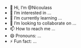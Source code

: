 - 👋 Hi, I’m @Nicoulass
- 👀 I’m interested in ...
- 🌱 I’m currently learning ...
- 💞️ I’m looking to collaborate on ...
- 📫 How to reach me ...
- 😄 Pronouns: ...
- ⚡ Fun fact: ...

<!---
Nicoulass/Nicoulass is a ✨ special ✨ repository because its `README.md` (this file) appears on your GitHub profile.
You can click the Preview link to take a look at your changes.
--->
